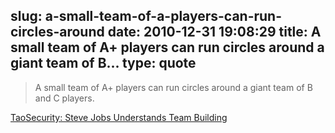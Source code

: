 slug: a-small-team-of-a-players-can-run-circles-around
date: 2010-12-31 19:08:29
title: A small team of A+ players can run circles around a giant team of B...
type: quote
---

> A small team of A+ players can run circles around a giant team of B and C players.

[TaoSecurity: Steve Jobs Understands Team Building](http://taosecurity.blogspot.com/2010/12/steve-jobs-understands-team-building.html)
